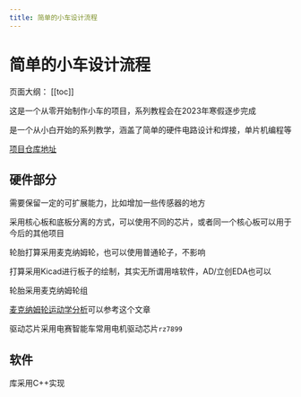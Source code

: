 ```yaml
---
title: 简单的小车设计流程
---
```

# 简单的小车设计流程

页面大纲：
[[toc]]

这是一个从零开始制作小车的项目，系列教程会在2023年寒假逐步完成

是一个从小白开始的系列教学，涵盖了简单的硬件电路设计和焊接，单片机编程等

[项目仓库地址](https://github.com/We-Fly/TeachCar)

## 硬件部分

需要保留一定的可扩展能力，比如增加一些传感器的地方

采用核心板和底板分离的方式，可以使用不同的芯片，或者同一个核心板可以用于今后的其他项目

轮胎打算采用麦克纳姆轮，也可以使用普通轮子，不影响

打算采用Kicad进行板子的绘制，其实无所谓用啥软件，AD/立创EDA也可以

轮胎采用麦克纳姆轮组

[麦克纳姆轮运动学分析](https://www.cnblogs.com/FangLai-you/p/10867791.html)可以参考这个文章

驱动芯片采用电赛智能车常用电机驱动芯片`rz7899`

## 软件

库采用C++实现
